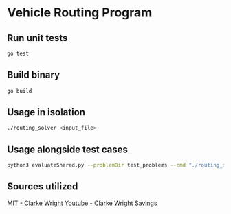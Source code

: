 # Vehicle Routing Program

## Run unit tests
```bash
go test
```

## Build binary
```bash
go build
```

## Usage in isolation

```bash
./routing_solver <input_file>
```

## Usage alongside test cases
```bash
python3 evaluateShared.py --problemDir test_problems --cmd "./routing_solver"
```

## Sources utilized
[MIT - Clarke Wright](https://web.mit.edu/urban_or_book/www/book/chapter6/6.4.12.html)
[Youtube - Clarke Wright Savings](https://www.youtube.com/watch?v=PuI-M18wELM)
